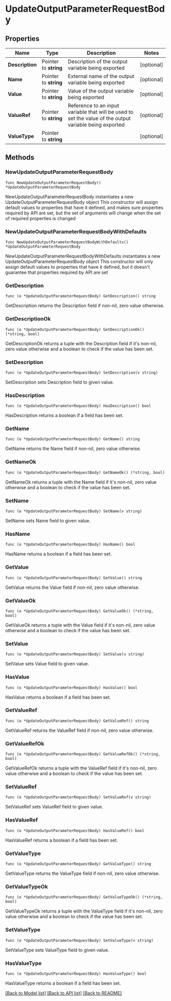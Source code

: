 # UpdateOutputParameterRequestBody

## Properties

Name | Type | Description | Notes
------------ | ------------- | ------------- | -------------
**Description** | Pointer to **string** | Description of the output variable being exported | [optional] 
**Name** | Pointer to **string** | External name of the output variable being exported | [optional] 
**Value** | Pointer to **string** | Value of the output variable being exported | [optional] 
**ValueRef** | Pointer to **string** | Reference to an input variable that will be used to set the value of the output variable being exported | [optional] 
**ValueType** | Pointer to **string** |  | [optional] 

## Methods

### NewUpdateOutputParameterRequestBody

`func NewUpdateOutputParameterRequestBody() *UpdateOutputParameterRequestBody`

NewUpdateOutputParameterRequestBody instantiates a new UpdateOutputParameterRequestBody object
This constructor will assign default values to properties that have it defined,
and makes sure properties required by API are set, but the set of arguments
will change when the set of required properties is changed

### NewUpdateOutputParameterRequestBodyWithDefaults

`func NewUpdateOutputParameterRequestBodyWithDefaults() *UpdateOutputParameterRequestBody`

NewUpdateOutputParameterRequestBodyWithDefaults instantiates a new UpdateOutputParameterRequestBody object
This constructor will only assign default values to properties that have it defined,
but it doesn't guarantee that properties required by API are set

### GetDescription

`func (o *UpdateOutputParameterRequestBody) GetDescription() string`

GetDescription returns the Description field if non-nil, zero value otherwise.

### GetDescriptionOk

`func (o *UpdateOutputParameterRequestBody) GetDescriptionOk() (*string, bool)`

GetDescriptionOk returns a tuple with the Description field if it's non-nil, zero value otherwise
and a boolean to check if the value has been set.

### SetDescription

`func (o *UpdateOutputParameterRequestBody) SetDescription(v string)`

SetDescription sets Description field to given value.

### HasDescription

`func (o *UpdateOutputParameterRequestBody) HasDescription() bool`

HasDescription returns a boolean if a field has been set.

### GetName

`func (o *UpdateOutputParameterRequestBody) GetName() string`

GetName returns the Name field if non-nil, zero value otherwise.

### GetNameOk

`func (o *UpdateOutputParameterRequestBody) GetNameOk() (*string, bool)`

GetNameOk returns a tuple with the Name field if it's non-nil, zero value otherwise
and a boolean to check if the value has been set.

### SetName

`func (o *UpdateOutputParameterRequestBody) SetName(v string)`

SetName sets Name field to given value.

### HasName

`func (o *UpdateOutputParameterRequestBody) HasName() bool`

HasName returns a boolean if a field has been set.

### GetValue

`func (o *UpdateOutputParameterRequestBody) GetValue() string`

GetValue returns the Value field if non-nil, zero value otherwise.

### GetValueOk

`func (o *UpdateOutputParameterRequestBody) GetValueOk() (*string, bool)`

GetValueOk returns a tuple with the Value field if it's non-nil, zero value otherwise
and a boolean to check if the value has been set.

### SetValue

`func (o *UpdateOutputParameterRequestBody) SetValue(v string)`

SetValue sets Value field to given value.

### HasValue

`func (o *UpdateOutputParameterRequestBody) HasValue() bool`

HasValue returns a boolean if a field has been set.

### GetValueRef

`func (o *UpdateOutputParameterRequestBody) GetValueRef() string`

GetValueRef returns the ValueRef field if non-nil, zero value otherwise.

### GetValueRefOk

`func (o *UpdateOutputParameterRequestBody) GetValueRefOk() (*string, bool)`

GetValueRefOk returns a tuple with the ValueRef field if it's non-nil, zero value otherwise
and a boolean to check if the value has been set.

### SetValueRef

`func (o *UpdateOutputParameterRequestBody) SetValueRef(v string)`

SetValueRef sets ValueRef field to given value.

### HasValueRef

`func (o *UpdateOutputParameterRequestBody) HasValueRef() bool`

HasValueRef returns a boolean if a field has been set.

### GetValueType

`func (o *UpdateOutputParameterRequestBody) GetValueType() string`

GetValueType returns the ValueType field if non-nil, zero value otherwise.

### GetValueTypeOk

`func (o *UpdateOutputParameterRequestBody) GetValueTypeOk() (*string, bool)`

GetValueTypeOk returns a tuple with the ValueType field if it's non-nil, zero value otherwise
and a boolean to check if the value has been set.

### SetValueType

`func (o *UpdateOutputParameterRequestBody) SetValueType(v string)`

SetValueType sets ValueType field to given value.

### HasValueType

`func (o *UpdateOutputParameterRequestBody) HasValueType() bool`

HasValueType returns a boolean if a field has been set.


[[Back to Model list]](../README.md#documentation-for-models) [[Back to API list]](../README.md#documentation-for-api-endpoints) [[Back to README]](../README.md)


